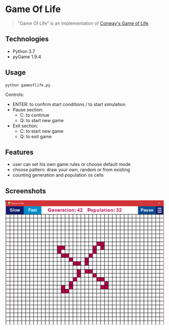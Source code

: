 # Game Of Life
>"Game Of Life" is an implementation of [Conway's Game of Life](https://en.wikipedia.org/wiki/Conway%27s_Game_of_Life).
## Technologies
- Python 3.7
- pyGame 1.9.4
## Usage
`python gameoflife.py`

Controls:
- ENTER: to confirm start conditions / to start simulation
- Pause section:
    - C: to continue
    - Q: to start new game
- Exit section:
    - C: to start new game
    - Q: to exit game
## Features
- user can set his own game rules or choose default mode
- choose pattern: draw your own, random or from existing
- counting generation and population os cells
## Screenshots

![screenshot](images/scrn.png?raw=true "Optional Title")

